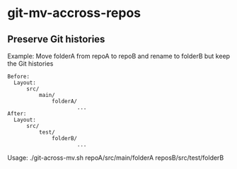 # git-mv-accross-repos
## Preserve Git histories

Example: Move folderA from repoA to repoB and rename to folderB but keep the Git histories

    Before: 
      Layout:
          src/
              main/
                  folderA/
                          ...
    After: 
      Layout:
          src/
              test/
                  folderB/
                          ...

Usage: ./git-across-mv.sh repoA/src/main/folderA reposB/src/test/folderB
